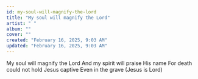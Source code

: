 ```yaml
---
id: my-soul-will-magnify-the-lord
title: "My soul will magnify the Lord"
artist: " "
album: ""
cover: ""
created: "February 16, 2025, 9:03 AM"
updated: "February 16, 2025, 9:03 AM"
---
```


My soul will magnify the Lord
And my spirit will praise His name
For death could not hold Jesus captive
Even in the grave (Jesus is Lord)